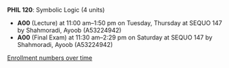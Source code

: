 **PHIL 120**: Symbolic Logic (4 units)

- **A00** (Lecture) at 11:00 am–1:50 pm on Tuesday, Thursday at SEQUO 147 by Shahmoradi, Ayoob (A53224942)
- **A00** (Final Exam) at 11:30 am–2:29 pm on Saturday at SEQUO 147 by Shahmoradi, Ayoob (A53224942)

[Enrollment numbers over time](./PHIL120.tsv)
